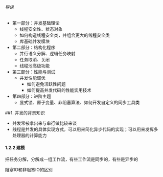 ###### 导读

* 第一部分：并发基础理论
  * 线程安全性、状态对象
  * 如何构造线程安全类，并组合更大的线程安全类
  * 库基础并发模块
* 第二部分：结构化程序
  * 并行语义分解、逻辑任务映射
  * 任务取消、关闭
  * 线程池高级功能
* 第三部分：性能与测试
  * 并发性能调优
    * 如何避免活跃性问题
    * 如何提高并发代码的性能实用技术
* 第四部分：进阶主题
  * 显式锁、原子变量、非阻塞算法、如何开发自定义的同步工具类

##1. 并发的背景知识

* 并发常被拿出来与串行做比较来谈
* 线程是并发的具体实现方式，可以用来简化异步代码的实现；可以用来发挥多处理器的计算能力



#### 1.2.2 建模

把任务分解，分解成一组工作流，有些工作流是同步的，有些是异步的

阻塞IO和非阻塞IO的区别

